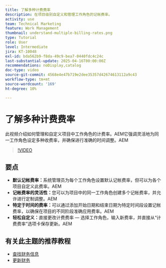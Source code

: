 ```yaml
---
title: 了解多种计费费率
description: 在项目级别自定义和管理工作角色的记帐费率。
activity: use
team: Technical Marketing
feature: Work Management
thumbnail: understand-multiple-billing-rates.png
type: Tutorial
role: User
level: Intermediate
jira: KT-10048
exl-id: bda562b9-f8da-49c9-bea7-0440fdc4c24c
last-substantial-update: 2025-04-16T00:00:00Z
recommendations: noDisplay,catalog
doc-type: video
source-git-commit: 4568e4e47b719e2dee35357d42674613112a9c43
workflow-type: tm+mt
source-wordcount: '169'
ht-degree: 10%

---
```



# 了解多种计费费率

此视频介绍如何管理和自定义项目中工作角色的计费率。&#x200B;AEM它强调灵活地为同一工作角色设定多种收费率，并确保进行准确的时间调整。&#x200B;AEM


>[!VIDEO](https://video.tv.adobe.com/v/3457652/?quality=12&learn=on&enablevpops)

## 要点


* **默认记帐费率：**&#x200B;系统管理员为每个工作角色设置默认记帐费率，但可以为各个项目自定义此费率。&#x200B;AEM
* **记帐费率的灵活性：**&#x200B;您可以为项目中的同一工作角色创建多个记帐费率，并允许进行定制调整。&#x200B;AEM
* **特定于时间的费率：**&#x200B;可以通过添加开始日期和结束日期为特定时间段设置记帐费率，以确保在项目的不同阶段准确应用费率。&#x200B;AEM
* **轻松自定义：**&#x200B;直接更改计费费率 — 选择工作角色，输入新费率，并直接从“计费费率”选项卡保存更新。&#x200B;AEM

## 有关此主题的推荐教程

* [查找财务信息](/help/manage-work/project-finances/find-financial-information.md)
* [更新财务](/help/manage-work/project-finances/update-and-review-finances.md)
  <!--* [Understand multiple billing rates](/help/manage-work/project-finances/multiple-billing-rates.md)-->

